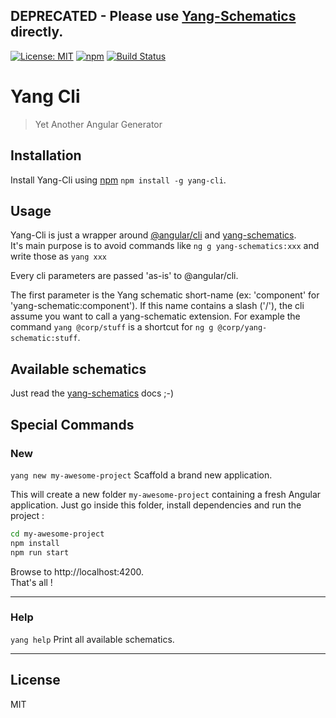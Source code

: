 ## DEPRECATED - Please use [Yang-Schematics](https://github.com/mselerin/yang-schematics) directly.

[![License: MIT](https://img.shields.io/badge/License-MIT-yellow.svg)](https://opensource.org/licenses/MIT)
[![npm](https://img.shields.io/npm/v/yang-cli.svg)](https://www.npmjs.com/package/yang-cli)
[![Build Status](https://travis-ci.org/mselerin/yang-cli.svg?branch=master)](https://travis-ci.org/mselerin/yang-cli)

# Yang Cli
> Yet Another Angular Generator

## Installation
Install Yang-Cli using [npm](https://www.npmjs.com/) `npm install -g yang-cli`.


## Usage
Yang-Cli is just a wrapper around [@angular/cli](https://cli.angular.io) and [yang-schematics](https://github.com/mselerin/yang-schematics).  
It's main purpose is to avoid commands like `ng g yang-schematics:xxx` and write those as `yang xxx`  

Every cli parameters are passed 'as-is' to @angular/cli.

The first parameter is the Yang schematic short-name (ex: 'component' for 'yang-schematic:component'). 
If this name contains a slash ('/'), the cli assume you want to call a yang-schematic extension.
For example the command `yang @corp/stuff` is a shortcut for `ng g @corp/yang-schematic:stuff`.


## Available schematics
Just read the [yang-schematics](https://github.com/mselerin/yang-schematics) docs ;-)


## Special Commands
### New
`yang new my-awesome-project`
Scaffold a brand new application.

This will create a new folder `my-awesome-project` containing a fresh Angular application.
Just go inside this folder, install dependencies and run the project :
```bash
cd my-awesome-project
npm install
npm run start
```

Browse to http://localhost:4200.  
That's all !

***


### Help
`yang help`
Print all available schematics.

***


## License
MIT


[npm-image]: https://badge.fury.io/js/yang-cli.svg
[npm-url]: https://npmjs.org/package/yang-cli
[travis-image]: https://travis-ci.org/mselerin/yang-cli.svg?branch=master
[travis-url]: https://travis-ci.org/mselerin/yang-cli
[daviddm-image]: https://david-dm.org/mselerin/yang-cli.svg?theme=shields.io
[daviddm-url]: https://david-dm.org/mselerin/yang-cli
